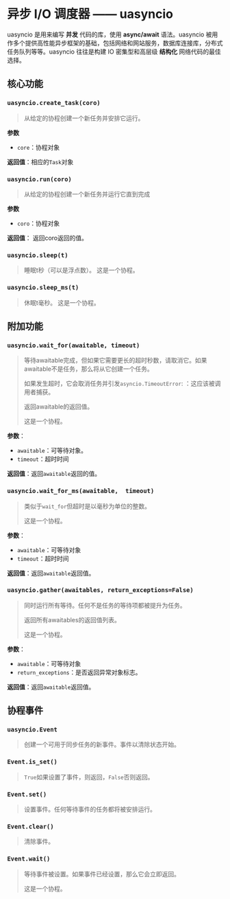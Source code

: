 # 异步 I/O 调度器 —— uasyncio

uasyncio 是用来编写 **并发** 代码的库，使用 **async/await** 语法。uasyncio 被用作多个提供高性能异步框架的基础，包括网络和网站服务，数据库连接库，分布式任务队列等等。uasyncio 往往是构建 IO 密集型和高层级 **结构化** 网络代码的最佳选择。

## 核心功能

### `uasyncio.create_task(coro)`

>  从给定的协程创建一个新任务并安排它运行。 

**参数**

- `core`：协程对象

**返回值**：相应的`Task`对象

### `uasyncio.run(coro) `

>  从给定的协程创建一个新任务并运行它直到完成 

**参数**

- `coro`：协程对象

**返回值**： 返回coro返回的值。 

### `uasyncio.sleep(t) `

>  睡眠t秒（可以是浮点数）。 这是一个协程。

### `uasyncio.sleep_ms(t)`

>  休眠t毫秒。 这是一个协程。 

## 附加功能

### `uasyncio.wait_for(awaitable, timeout)`

>  等待awaitable完成，但如果它需要更长的超时秒数，请取消它。如果awaitable不是任务，那么将从它创建一个任务。
>
> 如果发生超时，它会取消任务并引发`asyncio.TimeoutError`: ：这应该被调用者捕获。
>
> 返回awaitable的返回值。
>
> 这是一个协程。

**参数**：

- `awaitable`：可等待对象。
- `timeout`：超时时间

**返回值**：返回`awaitable`返回的值。

### `uasyncio.wait_for_ms(awaitable,  timeout)`

> 类似于`wait_for`但超时是以毫秒为单位的整数。
>
> 这是一个协程。

**参数**：

- `awaitable`：可等待对象
- `timeout`：超时时间

**返回值**：返回`awaitable`返回值。

###  `uasyncio.gather(awaitables, return_exceptions=False)`

> 同时运行所有等待。任何不是任务的等待项都被提升为任务。
>
> 返回所有awaitables的返回值列表。
>
> 这是一个协程。

**参数**：

- `awaitable`：可等待对象
- `return_exceptions`：是否返回异常对象标志。

**返回值**：返回`awaitable`返回值。

## 协程事件

### `uasyncio.Event` 

>  创建一个可用于同步任务的新事件。事件以清除状态开始。

###  `Event.is_set()`

>  `True`如果设置了事件，则返回，`False`否则返回。 

###  `Event.set()`

> 设置事件。任何等待事件的任务都将被安排运行。

###  `Event.clear()`

>  清除事件。 

###  `Event.wait()`

> 等待事件被设置。如果事件已经设置，那么它会立即返回。
>
> 这是一个协程。